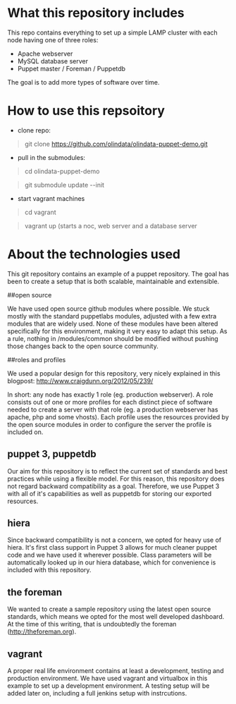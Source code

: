 # What this repository includes

This repo contains everything to set up a simple LAMP cluster with each node having one of three roles:
* Apache webserver
* MySQL database server
* Puppet master / Foreman / Puppetdb

The goal is to add more types of software over time.

# How to use this repsoitory

* clone repo:
	
>git clone https://github.com/olindata/olindata-puppet-demo.git

* pull in the submodules:
	
>cd olindata-puppet-demo

>git submodule update --init

* start vagrant machines

> cd vagrant

> vagrant up (starts a noc, web server and a database server
	

# About the technologies used

This git repository contains an example of a puppet repository. The goal has been to create a setup that is both scalable, maintainable and extensible. 

##open source

We have used open source github modules where possible. We stuck mostly with the standard puppetlabs modules, adjusted with a few extra modules that are widely used. None of these modules have been altered specifically for this environment, making it very easy to adapt this setup. As a rule, nothing in <puppet>/modules/common should be modified without pushing those changes back to the open source community.

##roles and profiles

We used a popular design for this repository, very nicely explained in this blogpost: http://www.craigdunn.org/2012/05/239/

In short: any node has exactly 1 role (eg. production webserver). A role consists out of one or more profiles for each distinct piece of software needed to create a server with that role (eg. a production webserver has apache, php and some vhosts). Each profile uses the resources provided by the open source modules in order to configure the server the profile is included on.

## puppet 3, puppetdb 

Our aim for this repository is to reflect the current set of standards and best practices while using a flexible model. For this reason, this repository does not regard backward compatibility as a goal. Therefore, we use Puppet 3 with all of it's capabilities as well as puppetdb for storing our exported resources.

## hiera

Since backward compatibility is not a concern, we opted for heavy use of hiera. It's first class support in Puppet 3 allows for much cleaner puppet code and we have used it wherever possible. Class parameters will be automatically looked up in our hiera database, which for convenience is included with this repository.

## the foreman

We wanted to create a sample repository using the latest open source standards, which means we opted for the most well developed dashboard. At the time of this writing, that is undoubtedly the foreman (http://theforeman.org).

## vagrant

A proper real life environment contains at least a development, testing and production environment. We have used vagrant and virtualbox in this example to set up a development environment. A testing setup will be added later on, including a full jenkins setup with instrcutions.